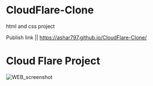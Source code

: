 # CloudFlare-Clone
html and css project

Publish link || https://ashar797.github.io/CloudFlare-Clone/


# Cloud Flare Project


![WEB_screenshot](https://github.com/ASHAR797/CloudFlare-Clone/assets/111843979/f96649a8-cf37-4fb7-857c-e767a210099b)

